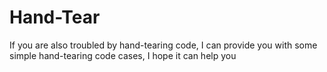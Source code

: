 # Hand-Tear
If you are also troubled by hand-tearing code, I can provide you with some simple hand-tearing code cases, I hope it can help you

